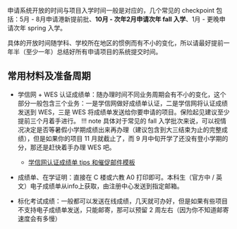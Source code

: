 
申请系统开放的时间与项目入学时间一般是对应的，几个常见的 checkpoint 包括：5月 - 8月申请港新提前批、**10月 - 次年2月申请次年 fall 入学**、1月 - 更晚申请次年 spring 入学。

具体的开放时间随学科、学校所在地区的惯例而有不小的变化，所以请最好提前一年半（至少一年）总结好所有申请项目的系统提交时间。

## 常用材料及准备周期

-   学信网 + WES 认证成绩单：随办理时间不同业务周期会有不小的变化，这个部分一般包含三个业务：一是学信网做好成绩单认证，二是学信网将认证成绩发送到 WES，三是 WES 将成绩单发送给你要申请的项目。保险起见建议至少提前三个月着手进行。
    !!! note
        具体对于常见的 fall 入学批次来说，可以视情况决定是否等暑假小学期成绩出来再办理（建议包含到大三结束为止的完整成绩），但是如果你的项目 11 月就截止了，而 9 月中旬开学了还没有登小学期的分，那还是赶快着手办理 WES 吧。

    - [学信网认证成绩单 tips 和催促邮件模板](../help/chsi/)

-   成绩单、在学证明：直接在 C 楼或六教 A0 打印即可。本科生（官方中 / 英文）电子成绩单从info上获取，由注册中心发送到指定邮箱。

-   标化考试成绩：一般都可以发送在线成绩，几天就可办好，但是如果有些项目不支持电子成绩单发送，只能邮寄，那可以预留 2 周左右（因为你不知道邮寄速度会有多慢）
